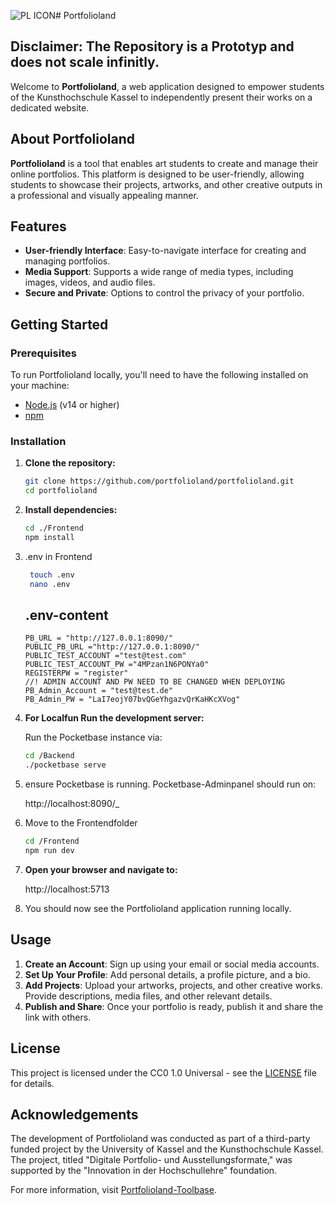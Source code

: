 ![PL ICON](https://github.com/portfolioland/portfolioland/assets/174016628/b0b23f98-e26a-424a-b549-b9dabfd4e1a9)# Portfolioland

## Disclaimer: The Repository is a Prototyp and does not scale infinitly.

Welcome to **Portfolioland**, a web application designed to empower students of the Kunsthochschule Kassel to independently present their works on a dedicated website.

## About Portfolioland

**Portfolioland** is a tool that enables art students to create and manage their online portfolios. This platform is designed to be user-friendly, allowing students to showcase their projects, artworks, and other creative outputs in a professional and visually appealing manner.

## Features

- **User-friendly Interface**: Easy-to-navigate interface for creating and managing portfolios.
- **Media Support**: Supports a wide range of media types, including images, videos, and audio files.
- **Secure and Private**: Options to control the privacy of your portfolio.

## Getting Started

### Prerequisites

To run Portfolioland locally, you'll need to have the following installed on your machine:

- [Node.js](https://nodejs.org/) (v14 or higher)
- [npm](https://www.npmjs.com/) 

### Installation

1. **Clone the repository:**

    ```bash
    git clone https://github.com/portfolioland/portfolioland.git
    cd portfolioland
    ```

2. **Install dependencies:**

    ```bash
    cd ./Frontend
    npm install
    ```
3. .env in Frontend
   ```bash
    touch .env
    nano .env
   ```
   ## .env-content
   ```JS
   PB_URL = "http://127.0.0.1:8090/"
   PUBLIC_PB_URL ="http://127.0.0.1:8090/"
   PUBLIC_TEST_ACCOUNT ="test@test.com"
   PUBLIC_TEST_ACCOUNT_PW ="4MPzan1N6PONYa0"
   REGISTERPW = "register"
   //! ADMIN ACCOUNT AND PW NEED TO BE CHANGED WHEN DEPLOYING
   PB_Admin_Account = "test@test.de"
   PB_Admin_PW = "LaI7eojY07bvQGeYhgazvQrKaHKcXVog"
   ```

1. **For Localfun Run the development server:**
   
   Run the Pocketbase instance via:
    ``` bash
    cd /Backend
    ./pocketbase serve
    ```
5. ensure Pocketbase is running. Pocketbase-Adminpanel should run on:  
   
    http://localhost:8090/_

6. Move to the Frontendfolder
    ```bash
    cd /Frontend
    npm run dev 
    ```

7. **Open your browser and navigate to:**
   
    http://localhost:5713


8. You should now see the Portfolioland application running locally.

## Usage

1. **Create an Account**: Sign up using your email or social media accounts.
2. **Set Up Your Profile**: Add personal details, a profile picture, and a bio.
3. **Add Projects**: Upload your artworks, projects, and other creative works. Provide descriptions, media files, and other relevant details.
4. **Publish and Share**: Once your portfolio is ready, publish it and share the link with others.

## License

This project is licensed under the CC0 1.0 Universal - see the [LICENSE](LICENSE) file for details.

## Acknowledgements

The development of Portfolioland was conducted as part of a third-party funded project by the University of Kassel and the Kunsthochschule Kassel. The project, titled "Digitale Portfolio- und Ausstellungsformate," was supported by the "Innovation in der Hochschullehre" foundation.

For more information, visit [Portfolioland-Toolbase](https://toolbase.portfolioland.org).
